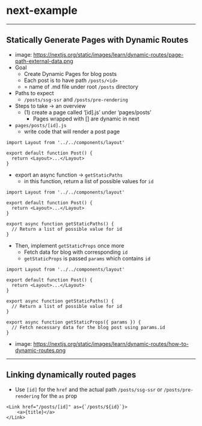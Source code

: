 # next-example

----

## Statically Generate Pages with Dynamic Routes
- image: https://nextjs.org/static/images/learn/dynamic-routes/page-path-external-data.png
- Goal
    - Create Dynamic Pages for blog posts
    - Each post is to have path `/posts/<id>`
    - <id> = name of .md file under root `/posts` directory
- Paths to expect
    - `/posts/ssg-ssr` and `/posts/pre-rendering`
- Steps to take &rarr; an overview
    - (1) create a page called ‘[id].js’ under ‘pages/posts’
        - Pages wrapped with [] are dynamic in next
- `pages/posts/[id].js`
    - write code that will render a post page
```tsx
import Layout from '../../components/layout'

export default function Post() {
  return <Layout>...</Layout>
}
```

- export an async function &rarr; `getStaticPaths`
    - in this function, return a list of possible values for `id`
```tsx
import Layout from '../../components/layout'

export default function Post() {
  return <Layout>...</Layout>
}

export async function getStaticPaths() {
  // Return a list of possible value for id
}
```

- Then, implement `getStaticProps` once more
    - Fetch data for blog with corresponding `id`
    - `getStaticProps` is passed `params` which contains `id`

```tsx
import Layout from '../../components/layout'

export default function Post() {
  return <Layout>...</Layout>
}

export async function getStaticPaths() {
  // Return a list of possible value for id
}

export async function getStaticProps({ params }) {
  // Fetch necessary data for the blog post using params.id
}
```
- image: https://nextjs.org/static/images/learn/dynamic-routes/how-to-dynamic-routes.png

---

## Linking dynamically routed pages
- Use `[id]` for the `href` and the actual path `/posts/ssg-ssr` or `/posts/pre-rendering` for the `as` prop
```tsx
<Link href="/posts/[id]" as={`/posts/${id}`}>
    <a>{title}</a>
</Link>
```
